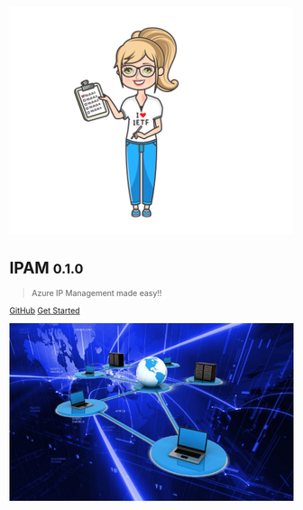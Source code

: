 <!-- _coverpage.md -->

![logo](./images/ipam-logo.png ':size=45%')

# IPAM <small>0.1.0</small>
> Azure IP Management made easy!!

[GitHub](https://github.com/Azure/ipam)
[Get Started](/README.md)

<!-- background image -->

![](./images/background.png)
